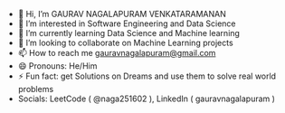 - 👋 Hi, I’m GAURAV NAGALAPURAM VENKATARAMANAN
- 👀 I’m interested in Software Engineering and Data Science
- 🌱 I’m currently learning Data Science and Machine learning
- 💞️ I’m looking to collaborate on Machine Learning projects
- 📫 How to reach me gauravnagalapuram@gmail.com
- 😄 Pronouns: He/Him
- ⚡ Fun fact: get Solutions on Dreams and use them to solve real world problems
- Socials: LeetCode ( @naga251602 ), LinkedIn ( gauravnagalapuram )

<!---
naga251602/naga251602 is a ✨ special ✨ repository because its `README.md` (this file) appears on your GitHub profile.
You can click the Preview link to take a look at your changes.
--->
